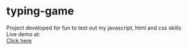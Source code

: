 # typing-game

Project developed for fun to test out my javascript, html and css skills\
Live demo at:\
[Click here](https://beamish-marzipan-a13f6c.netlify.app/)
